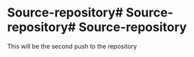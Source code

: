 # Source-repository# Source-repository# Source-repository
This will be the second push to the repository

